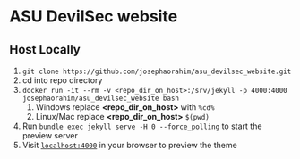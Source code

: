 # ASU DevilSec website

## Host Locally


1. `git clone https://github.com/josephaorahim/asu_devilsec_website.git`
2. cd into repo directory
2. `docker run -it --rm -v <repo_dir_on_host>:/srv/jekyll -p 4000:4000 josephaorahim/asu_devilsec_website bash`
    1. Windows replace **<repo_dir_on_host>** with `%cd%`
    2. Linux/Mac replace **<repo_dir_on_host>** `$(pwd)`
3. Run `bundle exec jekyll serve -H 0 --force_polling` to start the preview server 
4. Visit [`localhost:4000`](http://localhost:4000) in your browser to preview the theme





